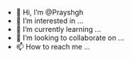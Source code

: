 - 👋 Hi, I’m @Prayshgh
- 👀 I’m interested in ...
- 🌱 I’m currently learning ...
- 💞️ I’m looking to collaborate on ...
- 📫 How to reach me ...

<!---
Prayshgh/Prayshgh is a ✨ special ✨ repository because its `README.md` (this file) appears on your GitHub profile.
You can click the Preview link to take a look at your changes.
--->
